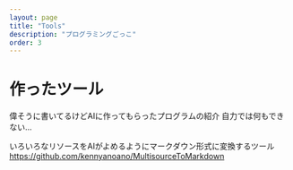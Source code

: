 ```yaml
---
layout: page
title: "Tools"
description: "プログラミングごっこ"
order: 3
---
```


# 作ったツール

偉そうに書いてるけどAIに作ってもらったプログラムの紹介
自力では何もできない…

いろいろなリソースをAIがよめるようにマークダウン形式に変換するツール
https://github.com/kennyanoano/MultisourceToMarkdown